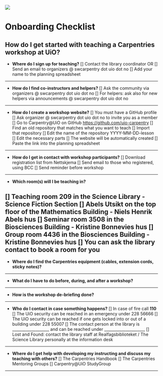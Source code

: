 ![](https://github.com/uio-carpentry/organisational/blob/master/uio-carpentry-logofiler/uio-carpentry-logo.jpg)

# Onboarding Checklist

## How do I get started with teaching a Carpentries workshop at UiO?

* **Where do I sign up for teaching?**
[] Contact the library coordinator OR
[] Send an email to organizers @ swcarpentry dot uio dot no
[] Add your name to the planning spreadsheet
---

* **How do I find co-instructors and helpers?**
[] Ask the community via organizers @ swcarpentry dot uio dot no
[] For helpers: ask also for new helpers via announcements @ swcarpentry dot uio dot no
---

* **How do I create a workshop website?**
[] You must have a GitHub profile
[] Ask organizer @ swcarpentry dot uio dot no to invite you as a member
[] Go to Carpentry@UiO on GitHub https://github.com/uio-carpentry
[] Find an old repository that matches what you want to teach
[] Import that repository
[] Edit the name of the repository YYYY-MM-DD-lesson
[] Edit the necessary parts
[] The website will be automatically created
[] Paste the link into the planning spreadsheet
---

* **How do I get in contact with workshop participants?**
[] Download registration list from Nettskjema
[] Send email to those who registered, using BCC
[] Send reminder before workshop
---

* **Which room(s) will I be teaching in?**
<!-- Update this list for each new onboarding session -->
[] Teaching room 209 in the Science Library - Science Fiction Section
[] Abels Utsikt on the top floor of the Mathematics Building - Niels Henrik Abels hus
[] Seminar room 3508 in the Biosciences Building - Kristine Bonnevies hus
[] Group room 4436 in the Biosciences Building - Kristine Bonnevies hus
[] You can ask the library contact to book a room for you
---

* **Where do I find the Carpentries equipment (cables, extension cords, sticky notes)?**
---

* **What do I have to do before, during, and after a workshop?**
---

* **How is the workshop de-briefing done?**
---

* **Who do I contact in case something happens?**
[] In case of fire call **110**
[] The UiO security can be reached in an emergency under 228 56666
[] The UiO security can be reached if one gets locked into or out of a building under 228 55007
[] The contact person at the library is ___________________ and can be reached under _____________________
[] Lost and Found: contact the library staff at Realfagsbiblioteket / The Science Library personally at the information desk 
---

* **Where do I get help with developing my instructing and discuss my teaching with others?**
[] The Carpentries Handbook
[] The Carpentries Mentoring Groups
[] Carpentry@UiO StudyGroup
---
